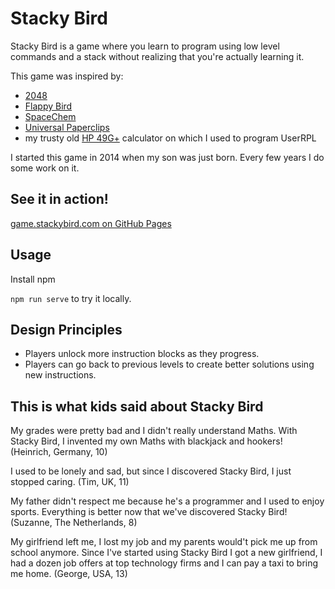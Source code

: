 Stacky Bird
====

Stacky Bird is a game where you learn to program using low level commands and a stack without realizing that you're actually learning it.

This game was inspired by:
- [2048](https://play2048.co/)
- [Flappy Bird](https://flappybird.io/)
- [SpaceChem](http://www.zachtronics.com/spacechem/)
- [Universal Paperclips](http://www.decisionproblem.com/paperclips/index2.html)
- my trusty old [HP 49G+](https://en.wikipedia.org/wiki/HP_49/50_series) calculator on which I used to program UserRPL

I started this game in 2014 when my son was just born. Every few years I do some work on it.

See it in action!
----

[game.stackybird.com on GitHub Pages](https://game.stackybird.com/)

Usage
----

Install npm

`npm run serve` to try it locally.


Design Principles
---
- Players unlock more instruction blocks as they progress.
- Players can go back to previous levels to create better solutions using new instructions.


This is what kids said about Stacky Bird
----

My grades were pretty bad and I didn't really understand Maths. With Stacky Bird, I invented my own Maths with blackjack and hookers!
(Heinrich, Germany, 10)

I used to be lonely and sad, but since I discovered Stacky Bird, I just stopped caring.
(Tim, UK, 11)

My father didn't respect me because he's a programmer and I used to enjoy sports. Everything is better now that we've discovered Stacky Bird!
(Suzanne, The Netherlands, 8)

My girlfriend left me, I lost my job and my parents would't pick me up from school anymore. Since I've started using Stacky Bird I got a new girlfriend, I had a dozen job offers at top technology firms and I can pay a taxi to bring me home.
(George, USA, 13)
